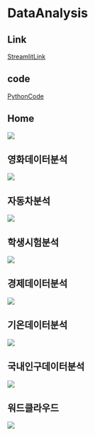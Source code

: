 # DataAnalysis <br>

## Link
[StreamlitLink](http://localhost:8501/)
## code 
[PythonCode](mystreamlitapp.py)



## Home 
<img src = "Home.jpg">

## 영화데이터분석 
<img src = "MovieData.jpg">

## 자동차분석
<img src = "CarData.jpg"> 

## 학생시험분석 
<img src = "TestData.jpg">

## 경제데이터분석
<img src = "EconomicsData.jpg">

## 기온데이터분석 
<img src = "TempData.jpg">

## 국내인구데이터분석
<img src = "PopData.jpg">

## 워드클라우드
<img src = "WordCloud.jpg">


